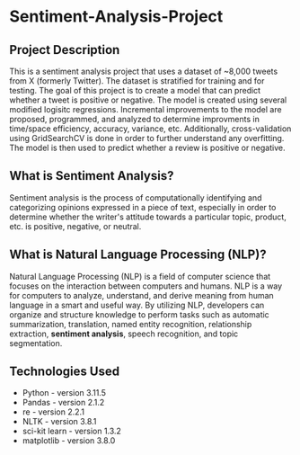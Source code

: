 # Sentiment-Analysis-Project

## Project Description

This is a sentiment analysis project that uses a dataset of ~8,000 tweets from X (formerly Twitter). The dataset is stratified for training and for testing. The goal of this project is to create a model that can predict whether a tweet is positive or negative. The model is created using several modified logisitc regressions. Incremental improvements to the model are proposed, programmed, and analyzed to determine improvments in time/space efficiency, accuracy, variance, etc. Additionally, cross-validation using GridSearchCV is done in order to further understand any overfitting. The model is then used to predict whether a review is positive or negative.

## What is Sentiment Analysis?

Sentiment analysis is the process of computationally identifying and categorizing opinions expressed in a piece of text, especially in order to determine whether the writer's attitude towards a particular topic, product, etc. is positive, negative, or neutral.

## What is Natural Language Processing (NLP)?

Natural Language Processing (NLP) is a field of computer science that focuses on the interaction between computers and humans. NLP is a way for computers to analyze, understand, and derive meaning from human language in a smart and useful way. By utilizing NLP, developers can organize and structure knowledge to perform tasks such as automatic summarization, translation, named entity recognition, relationship extraction, **sentiment analysis**, speech recognition, and topic segmentation.

## Technologies Used

* Python - version 3.11.5
* Pandas - version 2.1.2
* re - version 2.2.1
* NLTK - version 3.8.1
* sci-kit learn - version 1.3.2
* matplotlib - version 3.8.0